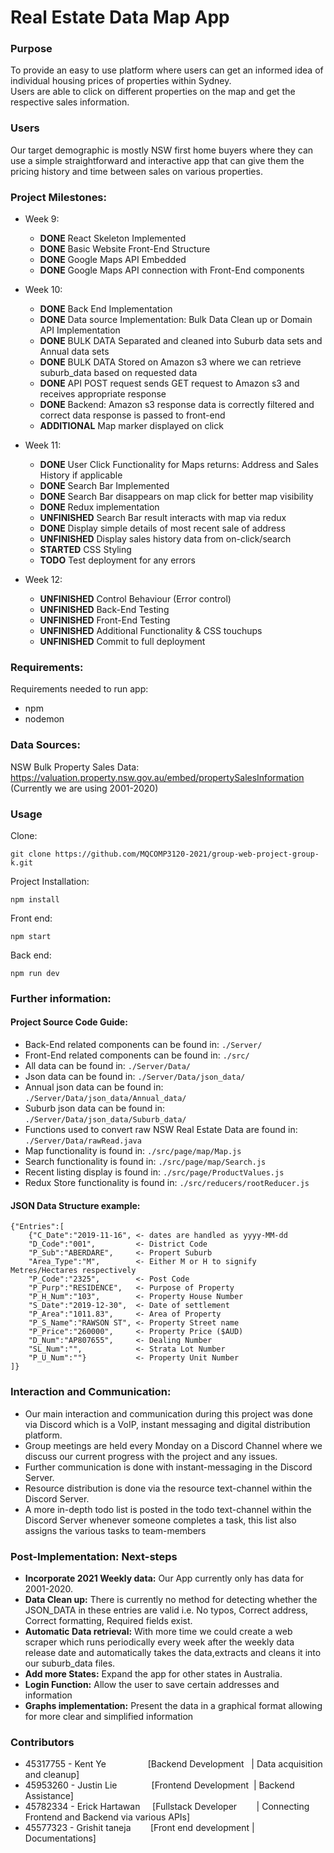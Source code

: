 # Real Estate Data Map App
### Purpose
To provide an easy to use platform where users can get an informed idea of individual housing prices of properties within Sydney.  
Users are able to click on different properties on the map and get the respective sales information.

### Users
Our target demographic is mostly NSW first home buyers where they can use a simple straightforward and interactive app that can give them the pricing history and time between sales on various properties.

### Project Milestones:
+ Week 9:
    + **DONE** React Skeleton Implemented
    + **DONE** Basic Website Front-End Structure
    + **DONE** Google Maps API Embedded
    + **DONE** Google Maps API connection with Front-End components

+ Week 10:
    + **DONE** Back End Implementation
    + **DONE** Data source Implementation: Bulk Data Clean up or Domain API Implementation
    + **DONE** BULK DATA Separated and cleaned into Suburb data sets and Annual data sets
    + **DONE** BULK DATA Stored on Amazon s3 where we can retrieve suburb_data based on requested data
    + **DONE** API POST request sends GET request to Amazon s3 and receives appropriate response
    + **DONE** Backend: Amazon s3 response data is correctly filtered and correct data response is passed to front-end
    + **ADDITIONAL** Map marker displayed on click

+ Week 11:
    + **DONE** User Click Functionality for Maps returns: Address and Sales History if applicable
    + **DONE** Search Bar Implemented
    + **DONE** Search Bar disappears on map click for better map visibility
    + **DONE** Redux implementation
    + **UNFINISHED** Search Bar result interacts with map via redux
    + **DONE** Display simple details of most recent sale of address
    + **UNFINISHED** Display sales history data from on-click/search
    + **STARTED** CSS Styling
    + **TODO** Test deployment for any errors

+ Week 12: 
    + **UNFINISHED** Control Behaviour (Error control)
    + **UNFINISHED** Back-End Testing 
    + **UNFINISHED** Front-End Testing
    + **UNFINISHED** Additional Functionality & CSS touchups
    + **UNFINISHED** Commit to full deployment

### Requirements:
Requirements needed to run app:
+ npm
+ nodemon

### Data Sources:
NSW Bulk Property Sales Data: https://valuation.property.nsw.gov.au/embed/propertySalesInformation  
(Currently we are using 2001-2020)
### Usage
Clone: 

```
git clone https://github.com/MQCOMP3120-2021/group-web-project-group-k.git
```

Project Installation:
```
npm install
```

Front end:

```
npm start
```

Back end:

```
npm run dev
```

### Further information:
#### Project Source Code Guide:
+ Back-End related components can be found in: `./Server/`
+ Front-End related components can be found in: `./src/`
+ All data can be found in: `./Server/Data/`
+ Json data can be found in: `./Server/Data/json_data/`
+ Annual json data can be found in: `./Server/Data/json_data/Annual_data/`
+ Suburb json data can be found in: `./Server/Data/json_data/Suburb_data/`
+ Functions used to convert raw NSW Real Estate Data are found in: `./Server/Data/rawRead.java`
+ Map functionality is found in: `./src/page/map/Map.js`
+ Search functionality is found in: `./src/page/map/Search.js`
+ Recent listing display is found in: `./src/page/ProductValues.js`
+ Redux Store functionality is found in: `./src/reducers/rootReducer.js`

#### JSON Data Structure example:

```
{"Entries":[
	{"C_Date":"2019-11-16", <- dates are handled as yyyy-MM-dd
	"D_Code":"001",         <- District Code
	"P_Sub":"ABERDARE",     <- Propert Suburb
	"Area_Type":"M",        <- Either M or H to signify Metres/Hectares respectively
	"P_Code":"2325",        <- Post Code
	"P_Purp":"RESIDENCE",   <- Purpose of Property
	"P_H_Num":"103",        <- Property House Number
	"S_Date":"2019-12-30",  <- Date of settlement
	"P_Area":"1011.83",     <- Area of Property
	"P_S_Name":"RAWSON ST", <- Property Street name
	"P_Price":"260000",     <- Property Price ($AUD)
	"D_Num":"AP807655",     <- Dealing Number
	"SL_Num":"",            <- Strata Lot Number
	"P_U_Num":""}           <- Property Unit Number
]}
```

### Interaction and Communication:
+ Our main interaction and communication during this project was done via Discord which is a VoIP, instant messaging and digital distribution platform.
+ Group meetings are held every Monday on a Discord Channel where we discuss our current progress with the project and any issues.
+ Further communication is done with instant-messaging in the Discord Server.
+ Resource distribution is done via the resource text-channel within the Discord Server.
+ A more in-depth todo list is posted in the todo text-channel within the Discord Server whenever someone completes a task, this list also assigns the various tasks to team-members

### Post-Implementation: Next-steps
+ **Incorporate 2021 Weekly data:** Our App currently only has data for 2001-2020.
+ **Data Clean up:** There is currently no method for detecting whether the JSON_DATA in these entries are valid i.e. No typos, Correct address, Correct formatting, Required fields exist.
+ **Automatic Data retrieval:** With more time we could create a web scraper which runs periodically every week after the weekly data release date and automatically takes the data,extracts and cleans it into our suburb_data files.
+ **Add more States:** Expand the app for other states in Australia.
+ **Login Function:** Allow the user to save certain addresses and information
+ **Graphs implementation:** Present the data in a graphical format allowing for more clear and simplified information

### Contributors
+ 45317755 - Kent Ye                 [Backend Development   | Data acquisition and cleanup]
+ 45953260 - Justin Lie              [Frontend Development  | Backend Assistance]
+ 45782334 - Erick Hartawan     [Fullstack Developer        | Connecting Frontend and Backend via various APIs]
+ 45577323 - Grishit taneja        [Front end development | Documentations]
